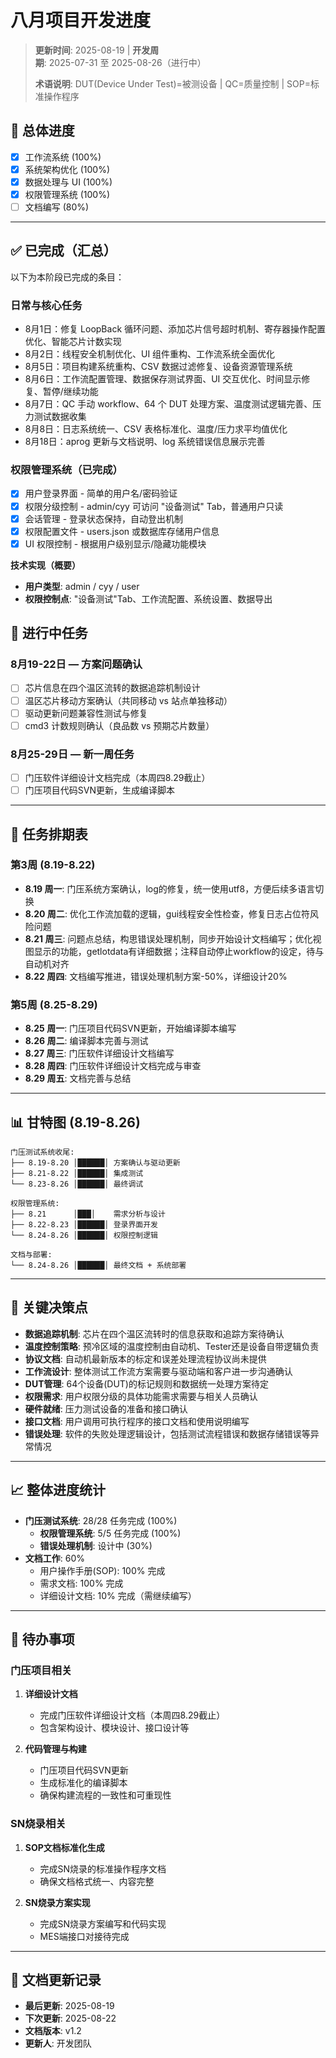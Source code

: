 # 八月项目开发进度

> **更新时间**: 2025-08-19 | **开发周期**: 2025-07-31 至 2025-08-26（进行中）
>
> **术语说明**: DUT(Device Under Test)=被测设备 | QC=质量控制 | SOP=标准操作程序

## 🎯 总体进度

- [X] 工作流系统 (100%)
- [X] 系统架构优化 (100%)
- [X] 数据处理与 UI (100%)
- [X] 权限管理系统 (100%)
- [ ] 文档编写 (80%)

---

## ✅ 已完成（汇总）

以下为本阶段已完成的条目：

### 日常与核心任务

- 8月1日：修复 LoopBack 循环问题、添加芯片信号超时机制、寄存器操作配置优化、智能芯片计数实现
- 8月2日：线程安全机制优化、UI 组件重构、工作流系统全面优化
- 8月5日：项目构建系统重构、CSV 数据过滤修复、设备资源管理系统
- 8月6日：工作流配置管理、数据保存测试界面、UI 交互优化、时间显示修复、暂停/继续功能
- 8月7日：QC 手动 workflow、64 个 DUT 处理方案、温度测试逻辑完善、压力测试数据收集
- 8月8日：日志系统统一、CSV 表格标准化、温度/压力求平均值优化
- 8月18日：aprog 更新与文档说明、log 系统错误信息展示完善

### 权限管理系统（已完成）

- [X] 用户登录界面 - 简单的用户名/密码验证
- [X] 权限分级控制 - admin/cyy 可访问 "设备测试" Tab，普通用户只读
- [X] 会话管理 - 登录状态保持，自动登出机制
- [X] 权限配置文件 - users.json 或数据库存储用户信息
- [X] UI 权限控制 - 根据用户级别显示/隐藏功能模块

**技术实现（概要）**

- **用户类型**: admin / cyy / user
- **权限控制点**: "设备测试"Tab、工作流配置、系统设置、数据导出

## 🔄 进行中任务

### 8月19-22日 — 方案问题确认

- [ ] 芯片信息在四个温区流转的数据追踪机制设计
- [ ] 温区芯片移动方案确认（共同移动 vs 站点单独移动）
- [ ] 驱动更新问题兼容性测试与修复
- [ ] cmd3 计数规则确认（良品数 vs 预期芯片数量）

### 8月25-29日 — 新一周任务

- [ ] 门压软件详细设计文档完成（本周四8.29截止）
- [ ] 门压项目代码SVN更新，生成编译脚本

---

## 📅 任务排期表

### 第3周 (8.19-8.22)

- **8.19 周一**: 门压系统方案确认，log的修复，统一使用utf8，方便后续多语言切换
- **8.20 周二**: 优化工作流加载的逻辑，gui线程安全性检查，修复日志占位符风险问题
- **8.21 周三**: 问题点总结，构思错误处理机制，同步开始设计文档编写；优化视图显示的功能，getlotdata有详细数据；注释自动停止workflow的设定，待与自动机对齐
- **8.22 周四**: 文档编写推进，错误处理机制方案-50%，详细设计20%

### 第5周 (8.25-8.29)

- **8.25 周一**: 门压项目代码SVN更新，开始编译脚本编写
- **8.26 周二**: 编译脚本完善与测试
- **8.27 周三**: 门压软件详细设计文档编写
- **8.28 周四**: 门压软件详细设计文档完成与审查
- **8.29 周五**: 文档完善与总结

---

## 📊 甘特图 (8.19-8.26)

```
门压测试系统收尾:
├── 8.19-8.20 │██████│ 方案确认与驱动更新
├── 8.21-8.22 │██████│ 集成测试
└── 8.23-8.26 │██████│ 最终调试

权限管理系统:
├── 8.21      │███│    需求分析与设计
├── 8.22-8.23 │██████│ 登录界面开发
└── 8.24-8.26 │██████│ 权限控制逻辑

文档与部署:
└── 8.24-8.26 │██████│ 最终文档 + 系统部署
```

---

## 🚨 关键决策点

- **数据追踪机制**: 芯片在四个温区流转时的信息获取和追踪方案待确认
- **温度控制策略**: 预冷区域的温度控制由自动机、Tester还是设备自带逻辑负责
- **协议文档**: 自动机最新版本的标定和误差处理流程协议尚未提供
- **工作流设计**: 整体测试工作流方案需要与驱动端和客户进一步沟通确认
- **DUT管理**: 64个设备(DUT)的标记规则和数据统一处理方案待定
- **权限需求**: 用户权限分级的具体功能需求需要与相关人员确认
- **硬件就绪**: 压力测试设备的准备和接口确认
- **接口文档**: 用户调用可执行程序的接口文档和使用说明编写
- **错误处理**: 软件的失败处理逻辑设计，包括测试流程错误和数据存储错误等异常情况

---

## 📈 整体进度统计

- **门压测试系统**: 28/28 任务完成 (100%)
  - **权限管理系统**: 5/5 任务完成 (100%)
  - **错误处理机制**: 设计中 (30%)
- **文档工作**: 60%
  - 用户操作手册(SOP): 100% 完成
  - 需求文档: 100% 完成
  - 详细设计文档: 10% 完成（需继续编写）

---

## 📝 待办事项

### 门压项目相关

1. **详细设计文档**
   - 完成门压软件详细设计文档（本周四8.29截止）
   - 包含架构设计、模块设计、接口设计等

2. **代码管理与构建**
   - 门压项目代码SVN更新
   - 生成标准化的编译脚本
   - 确保构建流程的一致性和可重现性

### SN烧录相关

1. **SOP文档标准化生成**
   - 完成SN烧录的标准操作程序文档
   - 确保文档格式统一、内容完整

2. **SN烧录方案实现**
   - 完成SN烧录方案编写和代码实现
   - MES端接口对接待完成

---

## 📅 文档更新记录

- **最后更新**: 2025-08-19
- **下次更新**: 2025-08-22
- **文档版本**: v1.2
- **更新人**: 开发团队